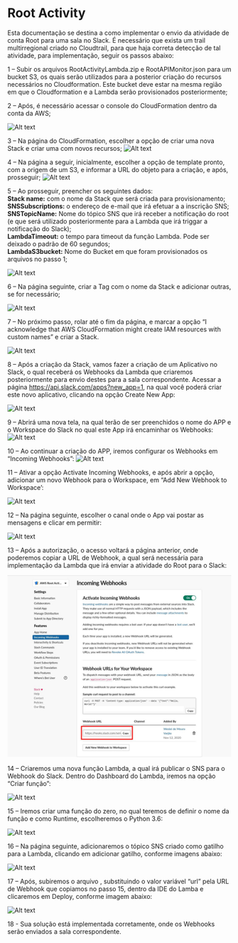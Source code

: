 # Root Activity

Esta documentação se destina a como implementar o envio da atividade de conta Root para uma sala no Slack. É necessário que exista um trail multirregional criado no Cloudtrail, para que haja correta detecção de tal atividade, para implementação, seguir os passos abaixo:

1 – Subir os arquivos RootActivityLambda.zip e RootAPIMonitor.json para um bucket S3, os quais serão utilizados para a posterior criação do recursos necessários no Cloudformation. Este bucket deve estar na mesma região em que o Cloudformation e a Lambda serão provisionados posteriormente;


2 – Após, é necessário acessar o console do CloudFormation dentro da conta da AWS;

![Alt text](https://gitlab.com/mandic-labs/teams/team-delta/tutoriais/root-activity/-/raw/d007f73db0ed767ccf1009e21b379aacf9bd88be/Images/tutoimagem1.jpg)

3 – Na página do CloudFormation, escolher a opção de criar uma nova Stack e criar uma com novos recursos;
![Alt text](https://gitlab.com/mandic-labs/teams/team-delta/tutoriais/root-activity/-/raw/d007f73db0ed767ccf1009e21b379aacf9bd88be/Images/tutoimagem2.jpg)

4 – Na página a seguir, inicialmente, escolher a opção de template pronto, com a origem de um S3, e informar a URL do objeto para a criação, e após, prosseguir;
![Alt text](https://gitlab.com/mandic-labs/teams/team-delta/tutoriais/root-activity/-/raw/d007f73db0ed767ccf1009e21b379aacf9bd88be/Images/tutoimagem3.jpg)

5 – Ao prosseguir, preencher os seguintes dados:<br>
**Stack name:** com o nome da Stack que será criada para provisionamento;<br>
**SNSSubscriptions:** o endereço de e-mail que irá efetuar a a inscrição SNS;<br>
**SNSTopicName:** Nome do tópico SNS que irá receber a notificação do root (e que será utilizado posteriormente para a Lambda que irá triggar a notificação do Slack);<br>
**LambdaTimeout:** o tempo para timeout da função Lambda. Pode ser deixado o padrão de 60 segundos;<br>
**LambdaS3bucket:** Nome do Bucket em que foram provisionados os arquivos no passo 1;<br>


![Alt text](https://gitlab.com/mandic-labs/teams/team-delta/tutoriais/root-activity/-/raw/d007f73db0ed767ccf1009e21b379aacf9bd88be/Images/tutoimagem4.jpg)

6 – Na página seguinte, criar a Tag com o nome da Stack e adicionar outras, se for necessário;

![Alt text](https://gitlab.com/mandic-labs/teams/team-delta/tutoriais/root-activity/-/raw/d007f73db0ed767ccf1009e21b379aacf9bd88be/Images/tutoimagem5.jpg)

7 – No próximo passo, rolar até o fim da página, e marcar a opção “I acknowledge that AWS CloudFormation might create IAM resources with custom names” e criar a Stack.

![Alt text](https://gitlab.com/mandic-labs/teams/team-delta/tutoriais/root-activity/-/raw/d007f73db0ed767ccf1009e21b379aacf9bd88be/Images/tutoimagem6.jpg)

8 – Após a criação da Stack, vamos fazer a criação de um Aplicativo no Slack, o qual receberá os Webhooks da Lambda que criaremos posteriormente para envio destes para a sala correspondente. Acessar a página https://api.slack.com/apps?new_app=1, na qual você poderá criar este novo aplicativo, clicando na opção Create New App:

![Alt text](https://gitlab.com/mandic-labs/teams/team-delta/tutoriais/root-activity/-/raw/d007f73db0ed767ccf1009e21b379aacf9bd88be/Images/tutoimagem7.jpg)


9 – Abrirá uma nova tela, na qual terão de ser preenchidos o nome do APP e o Workspace do Slack no qual este App irá encaminhar os Webhooks:
![Alt text](https://gitlab.com/mandic-labs/teams/team-delta/tutoriais/root-activity/-/raw/d007f73db0ed767ccf1009e21b379aacf9bd88be/Images/tutoimagem9.jpg)

10 – Ao continuar a criação do APP, iremos configurar os Webhooks em “Incoming Webhooks”:
![Alt text](https://gitlab.com/mandic-labs/teams/team-delta/tutoriais/root-activity/-/raw/d007f73db0ed767ccf1009e21b379aacf9bd88be/Images/tutoimagem10.jpg)

11 – Ativar a opção Activate Incoming Webhooks, e após abrir a opção, adicionar um novo Webhook para o Workspace, em “Add New Webhook to Workspace’:

![Alt text](https://gitlab.com/mandic-labs/teams/team-delta/tutoriais/root-activity/-/raw/d007f73db0ed767ccf1009e21b379aacf9bd88be/Images/tutoimagem11.jpg)

12 – Na página seguinte, escolher o canal onde o App vai postar as mensagens e clicar em permitir:

![Alt text](https://gitlab.com/mandic-labs/teams/team-delta/tutoriais/root-activity/-/raw/d007f73db0ed767ccf1009e21b379aacf9bd88be/Images/tutoimagem12.jpg)


13 – Após a autorização, o acesso voltará a página anterior, onde poderemos copiar a URL de Webhook, a qual será necessária para implementação da Lambda que irá enviar a atividade do Root para o Slack:

![Alt text](Images/tutoimagem20.jpg)


14 – Criaremos uma nova função Lambda, a qual irá publicar o SNS para o Webhook do Slack. Dentro do Dashboard do Lambda, iremos na opção “Criar função”:

![Alt text](https://gitlab.com/mandic-labs/teams/team-delta/tutoriais/root-activity/-/raw/d007f73db0ed767ccf1009e21b379aacf9bd88be/Images/tutoimagem14.jpg)

15 – Iremos criar uma função do zero, no qual teremos de definir o nome da função e como Runtime, escolheremos o Python 3.6:

![Alt text](https://gitlab.com/mandic-labs/teams/team-delta/tutoriais/root-activity/-/raw/d007f73db0ed767ccf1009e21b379aacf9bd88be/Images/tutoimagem15.jpg)

16 – Na página seguinte, adicionaremos o tópico SNS criado como gatilho para a Lambda, clicando em adicionar gatilho, conforme imagens abaixo:

![Alt text](https://gitlab.com/mandic-labs/teams/team-delta/tutoriais/root-activity/-/raw/d007f73db0ed767ccf1009e21b379aacf9bd88be/Images/tutoimagem16.jpg)



17 – Após, subiremos o arquivo , substituindo o valor variável “url” pela URL de Webhook que copiamos no passo 15, dentro da IDE do Lamba e clicaremos em Deploy, conforme imagem abaixo:



![Alt text](https://gitlab.com/mandic-labs/teams/team-delta/tutoriais/root-activity/-/raw/d007f73db0ed767ccf1009e21b379aacf9bd88be/Images/tutoimagem17.jpg)

18 - Sua solução está implementada corretamente, onde os Webhooks serão enviados a sala correspondente.